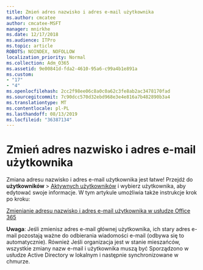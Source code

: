 ```yaml
---
title: Zmień adres nazwisko i adres e-mail użytkownika
ms.author: cmcatee
author: cmcatee-MSFT
manager: mnirkhe
ms.date: 12/17/2018
ms.audience: ITPro
ms.topic: article
ROBOTS: NOINDEX, NOFOLLOW
localization_priority: Normal
ms.collection: Adm_O365
ms.assetid: 9e00841d-fda2-4610-95a6-c99a4b1e891a
ms.custom:
- "17"
- "4"
ms.openlocfilehash: 2cc2f98ee06c8a0c0a62c3fe8ab2ac3478170fad
ms.sourcegitcommit: 7c90dcc570d32ebd968e3e4e816a7b482890b3a4
ms.translationtype: MT
ms.contentlocale: pl-PL
ms.lasthandoff: 08/13/2019
ms.locfileid: "36387134"
---
```

# <a name="change-a-users-name-and-email-address"></a>Zmień adres nazwisko i adres e-mail użytkownika

Zmiana adresu nazwisko i adres e-mail użytkownika jest łatwe! Przejdź do **użytkowników** \> [Aktywnych użytkowników](https://go.microsoft.com/fwlink/p/?linkid=834822) i wybierz użytkownika, aby edytować swoje informacje. W tym artykule umożliwia także instrukcje krok po kroku:
  
[Zmienianie adresu nazwisko i adres e-mail użytkownika w usłudze Office 365](https://docs.microsoft.com/en-us/office365/admin/add-users/change-a-user-name-and-email-address)
  
 **Uwaga**: Jeśli zmienisz adres e-mail głównej użytkownika, ich stary adres e-mail pozostają ważne do odbierania wiadomości e-mail (odbywa się to automatycznie). Również Jeśli organizacja jest w stanie mieszańców, wszystkie zmiany nazw e-mail i użytkownika muszą być Sporządzono w usłudze Active Directory w lokalnym i następnie synchronizowane w chmurze.